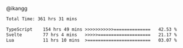 @ikangg
<!--START_SECTION:waka-->

```txt
Total Time: 361 hrs 31 mins

TypeScript    154 hrs 49 mins >>>>>>>>>>>==============   42.53 %
Svelte        77 hrs 4 mins   >>>>>====================   21.17 %
Lua           11 hrs 10 mins  >========================   03.07 %
```

<!--END_SECTION:waka-->
